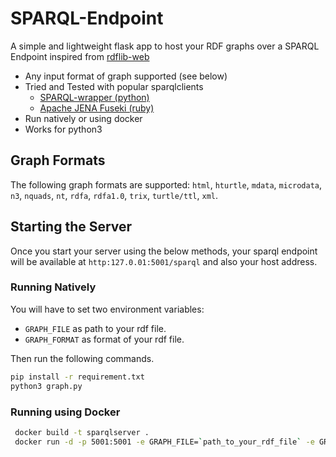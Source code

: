 # SPARQL-Endpoint
A simple and lightweight flask app to host your RDF graphs over a SPARQL Endpoint inspired from [rdflib-web](http://https://github.com/RDFLib/rdflib-web.com)
- Any input format of graph supported (see below)
- Tried and Tested with popular sparqlclients
    - [SPARQL-wrapper (python)](https://github.com/RDFLib/sparqlwrapper)
    - [Apache JENA Fuseki (ruby)](https://jena.apache.org/documentation/fuseki2/soh.html)
- Run natively or using docker
- Works for python3

## Graph Formats
The following graph formats are supported:  `html`, `hturtle`, `mdata`, `microdata`, `n3`, `nquads`, `nt`, `rdfa`, `rdfa1.0`, `trix`, `turtle/ttl`, `xml`.

## Starting the Server
Once you start your server using the below methods, your sparql endpoint will be available at `http:127.0.01:5001/sparql` and also your host address.

### Running Natively
You will have to set two environment variables:
- `GRAPH_FILE` as path to your rdf file.  
- `GRAPH_FORMAT` as format of your rdf file.

Then run the following commands.

```bash
pip install -r requirement.txt
python3 graph.py
```

### Running using Docker
```bash
 docker build -t sparqlserver .
 docker run -d -p 5001:5001 -e GRAPH_FILE=`path_to_your_rdf_file` -e GRAPH_FORMAT=`format_of_rdf_file` sparqlserver
```
